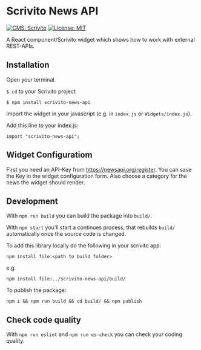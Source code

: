 # Scrivito News API
[![CMS: Scrivito](https://img.shields.io/badge/CMS-Scrivito-brightgreen.svg)](https://scrivito.com) [![License: MIT](https://img.shields.io/badge/License-MIT-blue.svg)](https://opensource.org/licenses/MIT)

A React component/Scrivito widget which shows how to work with external REST-APIs.

## Installation

Open your terminal.

`$ cd` to your Scrivito project

```
$ npm install scrivito-news-api
```

Import the widget in your javascript (e.g. in `index.js` or `Widgets/index.js`).

Add this line to your index.js:

```
import "scrivito-news-api";
```

## Widget Configuratiom
First you need an API-Key from https://newsapi.org/register.
You can save the Key in the widget configuration form. Also choose a category for the news the widget should render.

## Development

With `npm run build` you can build the package into `build/`.

With `npm start` you'll start a continues process, that rebuilds `build/` automatically once the source code is changed.

To add this library locally do the following in your scrivito app:

```
npm install file:<path to build folder>
```

e.g.

```
npm install file:../scrivito-news-api/build/
```

To publish the package:

```
npm i && npm run build && cd build/ && npm publish
```

## Check code quality

With `npm run eslint` and `npm run es-check` you can check your coding quality.



